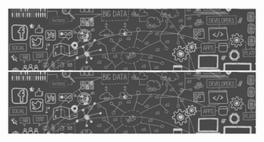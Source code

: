 ![title](https://github.com/roslovets/roslovets/raw/master/src/title.jpg)
![title](https://github.com/roslovets/roslovets/raw/master/src/title.jpg)
